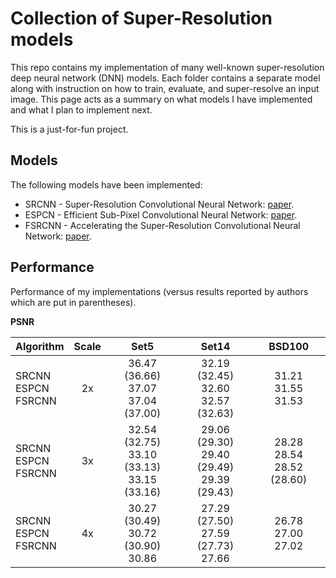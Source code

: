 # Collection of Super-Resolution models
This repo contains my implementation of many well-known super-resolution deep neural network (DNN) models. Each folder contains a separate model along with instruction on how to train, evaluate, and super-resolve an input image. This page acts as a summary on what models I have implemented and what I plan to implement next.

This is a just-for-fun project.

## Models
The following models have been implemented:
* SRCNN - Super-Resolution Convolutional Neural Network: [paper](https://arxiv.org/pdf/1501.00092.pdf).
* ESPCN - Efficient Sub-Pixel Convolutional Neural Network: [paper](https://www.cv-foundation.org/openaccess/content_cvpr_2016/papers/Shi_Real-Time_Single_Image_CVPR_2016_paper.pdf).
* FSRCNN - Accelerating the Super-Resolution Convolutional Neural Network: [paper](https://arxiv.org/pdf/1608.00367.pdf).

## Performance

Performance of my implementations (versus results reported by authors which are put in parentheses).

**PSNR**

| Algorithm | Scale | Set5 | Set14 | BSD100 |
| --------- |:-----:|:----:|:-----:|:------:|
| SRCNN<br>ESPCN<br>FSRCNN | 2x | 36.47 (36.66)<br>37.07<br>37.04 (37.00) | 32.19 (32.45)<br>32.60<br>32.57 (32.63) | 31.21<br>31.55<br>31.53 |
| SRCNN<br>ESPCN<br>FSRCNN | 3x | 32.54 (32.75)<br>33.10 (33.13)<br>33.15 (33.16) | 29.06 (29.30)<br>29.40 (29.49)<br>29.39 (29.43) | 28.28<br>28.54<br>28.52 (28.60) |
| SRCNN<br>ESPCN<br>FSRCNN | 4x | 30.27 (30.49)<br>30.72 (30.90)<br>30.86 | 27.29 (27.50)<br>27.59 (27.73)<br>27.66 | 26.78<br>27.00<br>27.02 |

